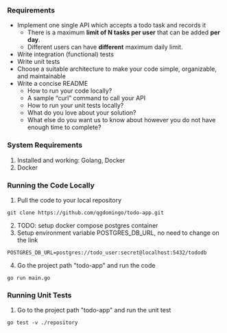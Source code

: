 ### Requirements

- Implement one single API which accepts a todo task and records it
  - There is a maximum **limit of N tasks per user** that can be added **per day**.
  - Different users can have **different** maximum daily limit.
- Write integration (functional) tests
- Write unit tests
- Choose a suitable architecture to make your code simple, organizable, and maintainable
- Write a concise README
  - How to run your code locally?
  - A sample “curl” command to call your API
  - How to run your unit tests locally?
  - What do you love about your solution?
  - What else do you want us to know about however you do not have enough time to complete?

### System Requirements
1. Installed and working: Golang, Docker
2. Docker 

### Running the Code Locally
1. Pull the code to your local repository
```
git clone https://github.com/qgdomingo/todo-app.git
```
2. TODO: setup docker compose postgres container
3. Setup environment variable POSTGRES_DB_URL, no need to change on the link
```
POSTGRES_DB_URL=postgres://todo_user:secret@localhost:5432/tododb
```
4. Go the project path "todo-app" and run the code
```
go run main.go
```

### Running Unit Tests
1. Go to the project path "todo-app" and run the unit test
```
go test -v ./repository
